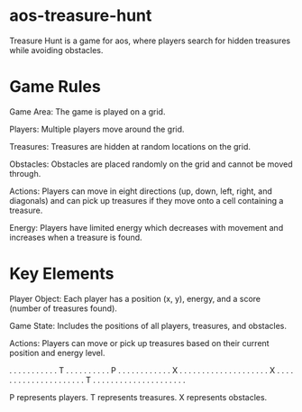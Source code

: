 # aos-treasure-hunt
Treasure Hunt is a game for aos, where players search for hidden treasures while avoiding obstacles.

# Game Rules

Game Area: The game is played on a grid.

Players: Multiple players move around the grid.

Treasures: Treasures are hidden at random locations on the grid.

Obstacles: Obstacles are placed randomly on the grid and cannot be moved through.

Actions: Players can move in eight directions (up, down, left, right, and diagonals) and can pick up treasures if they move onto a cell containing a treasure.

Energy: Players have limited energy which decreases with movement and increases when a treasure is found.

# Key Elements

Player Object: Each player has a position (x, y), energy, and a score (number of treasures found).

Game State: Includes the positions of all players, treasures, and obstacles.

Actions: Players can move or pick up treasures based on their current position and energy level.


 .  .  .  .  .  .  .  .  .  . 
 .  T  .  .  .  .  .  .  .  . 
 .  .  P  .  .  .  .  .  .  . 
 .  .  .  .  .  X  .  .  .  . 
 .  .  .  .  .  .  .  .  .  . 
 .  .  .  .  .  .  X  .  .  . 
 .  .  .  .  .  .  .  .  .  . 
 .  .  .  .  .  .  .  .  T  . 
 .  .  .  .  .  .  .  .  .  . 
 .  .  .  .  .  .  .  .  .  . 

P represents players.
T represents treasures.
X represents obstacles.
